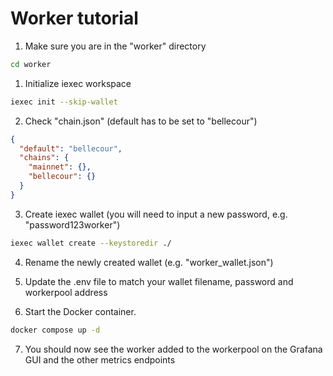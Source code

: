# Worker tutorial

1. Make sure you are in the "worker" directory
```bash
cd worker
```

1. Initialize iexec workspace
```bash
iexec init --skip-wallet
```

2. Check "chain.json" (default has to be set to "bellecour")
```json
{
  "default": "bellecour",
  "chains": {
    "mainnet": {},
    "bellecour": {}
  }
}
```

3. Create iexec wallet (you will need to input a new password, e.g. "password123worker")
```bash
iexec wallet create --keystoredir ./
```

4. Rename the newly created wallet (e.g. "worker_wallet.json")

5. Update the .env file to match your wallet filename, password and workerpool address

6. Start the Docker container.
```bash
docker compose up -d
```

7. You should now see the worker added to the workerpool on the Grafana GUI and the other metrics endpoints